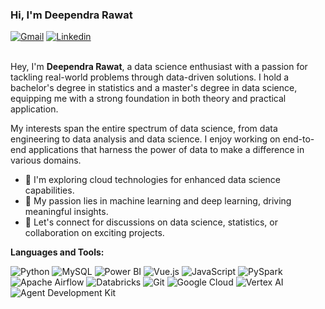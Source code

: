 ### Hi, I'm Deependra Rawat 

[![Gmail](https://img.shields.io/badge/Gmail-BB001B?style=for-the-badge&logo=gmail&logoColor=white)](mailto:deependra.rawat@atgeirsolutions.com)
[![Linkedin](https://img.shields.io/badge/LinkedIn-0e76a8?style=for-the-badge&logo=linkedin&logoColor=white)](https://www.linkedin.com/in/deependra-rawat/)
<br />
<br />

Hey, I'm **Deependra Rawat**, a data science enthusiast with a passion for tackling real-world problems through data-driven solutions. I hold a bachelor's degree in statistics and a master's degree in data science, equipping me with a strong foundation in both theory and practical application.

My interests span the entire spectrum of data science, from data engineering to data analysis and data science. I enjoy working on end-to-end applications that harness the power of data to make a difference in various domains.


- 🚀 I'm exploring cloud technologies for enhanced data science capabilities.
- 🧠 My passion lies in machine learning and deep learning, driving meaningful insights.
- 💬 Let's connect for discussions on data science, statistics, or collaboration on exciting projects.


**Languages and Tools:**  
<p>
<img alt="Python" src="https://img.shields.io/badge/Python-3776AB?style=for-the-badge&logo=python&logoColor=white"/>
<img alt="MySQL" src="https://img.shields.io/badge/MySQL-4479A1?style=for-the-badge&logo=mysql&logoColor=white"/>
<img alt="Power BI" src="https://img.shields.io/badge/Power%20BI-F2C811?style=for-the-badge&logo=powerbi&logoColor=black"/>
<img alt="Vue.js" src="https://img.shields.io/badge/Vue.js-4FC08D?style=for-the-badge&logo=vue.js&logoColor=white"/>
<img alt="JavaScript" src="https://img.shields.io/badge/JavaScript-F7DF1E?style=for-the-badge&logo=javascript&logoColor=black"/>
<img alt="PySpark" src="https://img.shields.io/badge/PySpark-8CC84B?style=for-the-badge&logo=apache-spark&logoColor=white"/>
<img alt="Apache Airflow" src="https://img.shields.io/badge/Apache%20Airflow-007A88?style=for-the-badge&logo=apache-airflow&logoColor=white"/>
<img alt="Databricks" src="https://img.shields.io/badge/Databricks-FF5548?style=for-the-badge&logo=databricks&logoColor=white"/>
<img alt = "Git" src="https://img.shields.io/badge/git-black?style=for-the-badge&logo=git&logoColor=white">
<img alt="Google Cloud" src="https://img.shields.io/badge/Google%20Cloud-4285F4?style=for-the-badge&logo=google-cloud&logoColor=white"/>
<img alt="Vertex AI" src="https://img.shields.io/badge/Vertex%20AI-1A73E8?style=for-the-badge&logo=google&logoColor=white"/>
<img alt="Agent Development Kit" src="https://img.shields.io/badge/Agent%20Development%20Kit-1A73E8?style=for-the-badge&logo=google&logoColor=black"/>
</p>


